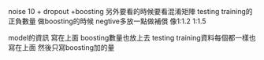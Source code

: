 noise 10 + dropout +boosting 
另外要看的時候要看混淆矩陣
testing training的正負數量
做boosting的時候 negtive多放一點做補償 像1:1.2 1:1.5

model的資訊 寫在上面
boosting數量也放上去
testing training資料每個都一樣也寫在上面
然後只寫boosting加的量
